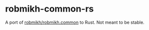 # robmikh-common-rs
A port of [robmikh/robmikh.common](https://github.com/robmikh/robmikh.common/) to Rust. Not meant to be stable.
